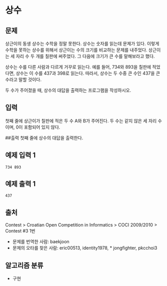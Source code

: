 # 상수

## 문제
상근이의 동생 상수는 수학을 정말 못한다. 상수는 숫자를 읽는데 문제가 있다. 이렇게 수학을 못하는 상수를 위해서 상근이는 수의 크기를 비교하는 문제를 내주었다. 상근이는 세 자리 수 두 개를 칠판에 써주었다. 그 다음에 크기가 큰 수를 말해보라고 했다.

상수는 수를 다른 사람과 다르게 거꾸로 읽는다. 예를 들어, 734와 893을 칠판에 적었다면, 상수는 이 수를 437과 398로 읽는다. 따라서, 상수는 두 수중 큰 수인 437을 큰 수라고 말할 것이다.

두 수가 주어졌을 때, 상수의 대답을 출력하는 프로그램을 작성하시오.

## 입력
첫째 줄에 상근이가 칠판에 적은 두 수 A와 B가 주어진다. 두 수는 같지 않은 세 자리 수이며, 0이 포함되어 있지 않다.

##출력
첫째 줄에 상수의 대답을 출력한다.

## 예제 입력 1 
```
734 893
```
## 예제 출력 1 
```
437
```
## 출처
Contest > Croatian Open Competition in Informatics > COCI 2009/2010 > Contest #3 1번

* 문제를 번역한 사람: baekjoon
* 문제의 오타를 찾은 사람: eric00513, identity1978, * jongfighter, pkcchoi3
## 알고리즘 분류
* 구현